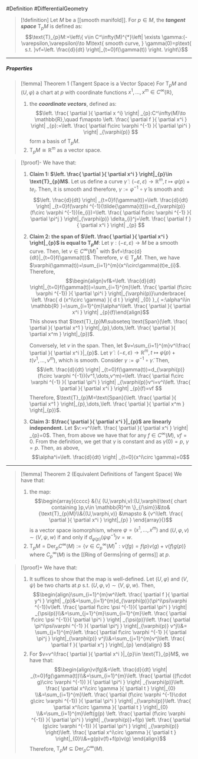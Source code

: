#Definition #DifferentialGeometry 
> [!definition]
> Let $M$ be a [[smooth manifold]]. For $p\in M$, the ***tangent space*** $\text{T}_{p}M$ is defined as: $$\text{T}_{p}M:=\left\{  v\in C^\infty(M)^{*}\left| \exists \gamma:(-\varepsilon,\varepsilon)\to M\text{ smooth curve, } \gamma(0)=p\text{ s.t. }vf=\left. \frac{d}{dt} \right|_{t=0}f(\gamma(t)) \right. \right\}$$
> 
---
##### Properties
> [!lemma] Theorem 1 (Tangent Space is a Vector Space)
> For $\text{T}_{p}M$ and $(U,\varphi)$ a chart at $p$ with coordinate functions $x^1,\dots,x^m\in C^\infty(\mathbb{R})$,
> 1. the ***coordinate vectors***, defined as: $$\left. \frac{ \partial  }{ \partial x ^i} \right| _{p}:C^\infty(M)\to \mathbb{R},\quad f\mapsto \left. \frac{ \partial f }{ \partial x^i }  \right| _{p}:=\left. \frac{ \partial f\circ \varphi ^{-1} }{ \partial \pi^i } \right| _{\varphi(p)} $$form a basis of $\text{T}_{p}M$.
> 2. $\text{T}_{p}M\cong \mathbb{R}^m$ as a vector space.

> [!proof]-
> We have that: 
> 1. **Claim 1: $\left. \frac{ \partial  }{ \partial x^i } \right|_{p}\in \text{T}_{p}M$**. 
>    Let us define a curve $\tilde{\gamma}:(-\varepsilon,\varepsilon)\to \mathbb{R}^m,t\mapsto \varphi(p)+te_{i}$. Then, it is smooth and therefore, $\gamma:=\varphi ^{-1}\circ\tilde{\gamma}$ is smooth and:$$\left. \frac{d}{dt} \right| _{t=0}f(\gamma(t))=\left. \frac{d}{dt} \right| _{t=0}f(\varphi ^{-1}(\tilde{\gamma}(t)))=d_{\varphi(p)}(f\circ \varphi ^{-1})(e_{i})=\left. \frac{ \partial f\circ \varphi ^{-1} }{ \partial \pi^j }  \right|_{\varphi(p)} \delta_{i}^j=\left. \frac{ \partial f }{ \partial x^i } \right| _{p} $$
> 2. **Claim 2: the span of $\left. \frac{ \partial  }{ \partial x^i } \right|_{p}$ is equal to $\text{T}_{p}M$**:
>    Let $\gamma:(-\varepsilon,\varepsilon)\to M$ be a smooth curve. Then, let $v\in C^\infty(M)^{*}$ with $vf=\frac{d}{dt}|_{t=0}f(\gamma(t))$. Therefore, $v\in \text{T}_{p}M$. Then, we have $\varphi(\gamma(t))=\sum_{i=1}^{m}(x^i\circ\gamma)(t)e_{i}$. Therefore, $$\begin{align}vf&=\left. \frac{d}{dt} \right|_{t=0}f(\gamma(t))=\sum_{i=1}^{m}\left. \frac{ \partial (f\circ \varphi ^{-1}) }{ \partial \pi^i }  \right|_{\varphi(p)}\underbrace{ \left. \frac{ d (x^i\circ \gamma) }{ d t }  \right| _{0} }_{ =:\alpha^i\in \mathbb{R} }=\sum_{i=1}^{m}\alpha^i\left. \frac{ \partial  }{ \partial x^i }  \right| _{p}(f)\end{align}$$This shows that $\text{T}_{p}M\subseteq \text{Span}(\left. \frac{ \partial  }{ \partial x^1 } \right|_{p},\dots,\left. \frac{ \partial  }{ \partial x^m } \right|_{p})$.
>    
>    Conversely, let $v$ in the span. Then, let $v=\sum_{i=1}^{m}v^i\frac{ \partial  }{ \partial x^i }|_{p}$. Let $\tilde{\gamma}:(-\varepsilon,\varepsilon)\to \mathbb{R}^m, t\mapsto \varphi(p)+t(v^1,\dots,v^m)$, which is smooth. Consider $\gamma:=\varphi ^{-1}\circ\tilde{\gamma}$. Then, $$\left. \frac{d}{dt} \right| _{t=0}f(\gamma(t))=d_{\varphi(p)}(f\circ \varphi ^{-1})(v^1,\dots,v^m)=\left. \frac{ \partial f\circ \varphi ^{-1} }{ \partial \pi^i } \right| _{\varphi(p)}v^i=v^i\left. \frac{ \partial  }{ \partial x^i }  \right| _{p}(f)=vf $$ Therefore, $\text{T}_{p}M=\text{Span}(\left. \frac{ \partial  }{ \partial x^1 } \right|_{p},\dots,\left. \frac{ \partial  }{ \partial x^m } \right|_{p})$.
> 3. **Claim 3: $\frac{ \partial  }{ \partial x^i }|_{p}$ are linearly independent.**
>    Let $v:=v^i\left. \frac{ \partial  }{ \partial x^i }  \right| _{p}=0$. Then, from above we have that for any $f\in C^\infty(M)$, $vf=0$. From the definition, we get that $\gamma$ is constant and as $\gamma(0)=p$, $\gamma=p$. Then, as above, $$\alpha^i=\left. \frac{d}{dt} \right| _{t=0}(x^i\circ \gamma)=0$$ 
---
> [!lemma] Theorem 2 (Equivalent Definitions of Tangent Space)
> We have that:
> 1. the map:$$\begin{array}{cccc} &{\{ (U,\varphi,v):(U,\varphi)\text{ chart containing }p,v\in \mathbb{R}^m \}_{/\sim}}&\to&{\text{T}_{p}M}\\&{(U,\varphi,v)} &\mapsto & {v^i\left. \frac{ \partial }{ \partial x^i }  \right|_{p} } \end{array}{}$$is a vector space isomorphism, where $\varphi=(x^1,\dots,x^m)$ and $(U,\varphi,v)\sim(V,\psi,w)$ if and only if $d_{\varphi(p)}(\psi\varphi ^{-1})v=w$.
> 2. $\text{T}_{p}M= \text{Der}_{p}C^\infty(M):=\{ v\in C_{p}^\infty(M)^{*}:v(fg)=f(p)v(g)+v(f)g(p) \}$ where $C_{p}^\infty(M)$ is the [[Ring of Germs|ring of germs]] at $p$.

> [!proof]+
> We have that:
> 1. It suffices to show that the map is well-defined. Let $(U,\varphi)$ and $(V,\psi)$ be two charts at $p$ s.t. $(U,\varphi,v)\sim(V,\psi,w)$. Then, $$\begin{align}\sum_{i=1}^{m}w^i\left. \frac{ \partial f  }{ \partial y^i }  \right| _{p}&=\sum_{i=1}^{m}d_{\varphi(p)}(\pi^i\psi\varphi ^{-1})v\left. \frac{ \partial  f\circ \psi ^{-1}}{ \partial \pi^i }  \right| _{\psi(p)}\\&=\sum_{j=1}^{m}\sum_{i=1}^{m}\left. \frac{ \partial  f\circ \psi ^{-1}}{ \partial \pi^i }  \right| _{\psi(p)}\left. \frac{ \partial \pi^i\psi\varphi ^{-1} }{ \partial \pi^j }  \right|_{\varphi(p)} v^j\\&= \sum_{j=1}^{m}\left. \frac{ \partial f\circ \varphi ^{-1} }{ \partial \pi^j }  \right|_{\varphi(p)} v^j\\&=\sum_{j=1}^{m}v^j\left. \frac{ \partial f }{ \partial x^j }  \right|_{p} \end{align} $$
> 2. For $v=v^i\frac{ \partial  }{ \partial x^i }|_{p}\in \text{T}_{p}M$, we have that: $$\begin{align}v(fg)&=\left. \frac{d}{dt} \right| _{t=0}fg(\gamma(t))\\&=\sum_{i=1}^{m}\left. \frac{ \partial ((f\cdot g)\circ \varphi ^{-1}) }{ \partial \pi^i }  \right| _{\varphi(p)}\left. \frac{ \partial x^i\circ \gamma }{ \partial t }  \right|_{0} \\&=\sum_{i=1}^{m}\left. \frac{ \partial (f\circ \varphi ^{-1}\cdot g\circ \varphi ^{-1}) }{ \partial \pi^i }  \right| _{\varphi(p)}\left. \frac{ \partial x^i\circ \gamma }{ \partial t }  \right|_{0} \\&=\sum_{i=1}^{m}\left(g(p) \left. \frac{ \partial (f\circ \varphi ^{-1}) }{ \partial \pi^i }  \right| _{\varphi(p)}+f(p) \left. \frac{ \partial (g\circ \varphi ^{-1}) }{ \partial \pi^i }  \right| _{\varphi(p)} \right)\left. \frac{ \partial x^i\circ \gamma }{ \partial t }  \right|_{0}\\&=g(p)v(f)+f(p)v(g) \end{align}$$Therefore, $\text{T}_{p}M\subseteq \text{Der}_{p}C^\infty(M)$. 
> 	